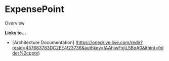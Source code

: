ExpensePoint
============

Overview


**Links to...**
- [Architecture Documentation] (https://onedrive.live.com/redir?resid=457683783DC2EE4!23736&authkey=!AAhiwFxjiL5BqA0&ithint=folder%2cpptx)
